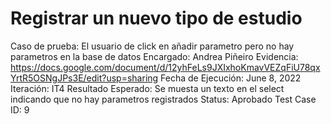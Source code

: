 # Registrar un nuevo tipo de estudio

Caso de prueba: El usuario de click en añadir parametro pero no hay parametros en la base de datos
Encargado: Andrea Piñeiro
Evidencia: https://docs.google.com/document/d/12yhFeLs9JXIxhoKmavVEZqFiU78qxYrtR5OSNgJPs3E/edit?usp=sharing
Fecha de Ejecución: June 8, 2022
Iteración: IT4
Resultado Esperado: Se muesta un texto en el select indicando que no hay parametros registrados
Status: Aprobado
Test Case ID: 9